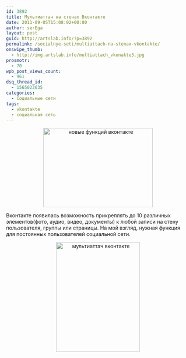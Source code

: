 ```yaml
---
id: 3892
title: Мультиаттач на стенах Вконтакте
date: 2011-09-05T15:08:02+00:00
author: serEga
layout: post
guid: http://artslab.info/?p=3892
permalink: /socialnye-seti/multiattach-na-stenax-vkontakte/
onswipe_thumb:
  - http://img.artslab.info/multiattach_vkonakte3.jpg
prosmotr:
  - 70
wpb_post_views_count:
  - 961
dsq_thread_id:
  - 1565023635
categories:
  - Социальные сети
tags:
  - vkontakte
  - социальная сеть
---
```

<center>
  <a href="http://img.artslab.info/multiattach_vkonakte3.jpg"><img src="http://img.artslab.info/multiattach_vkonakte3-300x217.jpg" alt="новые функций вконтакте" title="multiattach_vkonakte" width="300" height="217" class="alignnone size-medium wp-image-3897" /></a>
</center>

Вконтакте появилась возможность прикреплять до 10 различных элементов(фото, аудио, видео, документы) к любой записи на стену пользователя, группы или страницы. На мой взгляд, нужная функция для постоянных пользователей социальной сети.

<center>
  <a href="http://img.artslab.info/multiattach_vkonakte21.jpg"><img src="http://img.artslab.info/multiattach_vkonakte21-230x300.jpg" alt="мультиаттач вконтакте" title="multiattach_vkonakte2" width="230" height="300" class="alignnone size-medium wp-image-3895" srcset="http://img.artslab.info/multiattach_vkonakte21-230x300.jpg 230w, http://img.artslab.info/multiattach_vkonakte21.jpg 408w" sizes="(max-width: 230px) 100vw, 230px" /></a>
</center>